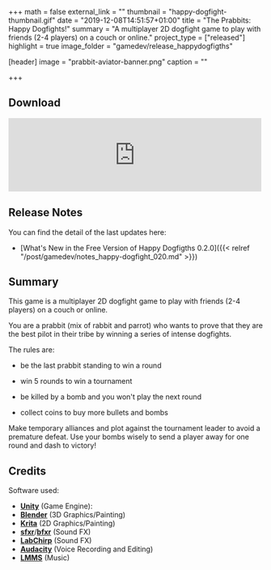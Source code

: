 +++
math = false
external_link = ""
thumbnail = "happy-dogfight-thumbnail.gif"
date = "2019-12-08T14:51:57+01:00"
title = "The Prabbits: Happy Dogfights!"
summary = "A multiplayer 2D dogfight game to play with friends (2-4 players) on a couch or online."
project_type = ["released"]
highlight = true
image_folder = "gamedev/release_happydogfigths"

[header]
  image = "prabbit-aviator-banner.png"
  caption = ""

+++


## Download

<iframe src="https://widgets.gamejolt.com/package/v1?key=Z8cUgjHM" frameborder="0" width="500" height="145"></iframe>

## Release Notes

You can find the detail of the last updates here:

 - [What's New in the Free Version of Happy Dogfigths 0.2.0]({{< relref "/post/gamedev/notes_happy-dogfight_020.md" >}})

## Summary

This game is a multiplayer 2D dogfight game to play with friends (2-4 players) on a couch or online.

You are a prabbit (mix of rabbit and parrot) who wants to prove that they are the best pilot in their tribe by winning a series of intense dogfights.

The rules are:

- be the last prabbit standing to win a round

- win 5 rounds to win a tournament

- be killed by a bomb and you won't play the next round

- collect coins to buy more bullets and bombs

Make temporary alliances and plot against the tournament leader to avoid a premature defeat. Use your bombs wisely to send a player away for one round and dash to victory!

## Credits

Software used:

- [**Unity**](https://unity.com/) (Game Engine): 
- [**Blender**](https://www.blender.org/) (3D Graphics/Painting)
- [**Krita**](https://krita.org/en/) (2D Graphics/Painting)
- [**sfxr**](http://www.drpetter.se/project_sfxr.html)/[**bfxr**](https://www.bfxr.net) (Sound FX)
- [**LabChirp**](http://labbed.net/software/labchirp/) (Sound FX)
- [**Audacity**](https://www.audacityteam.org/) (Voice Recording and Editing)
- [**LMMS**](https://lmms.io/) (Music)


